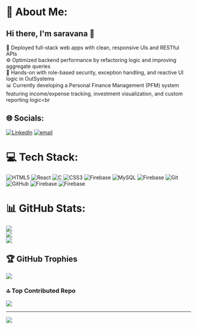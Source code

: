
# 💫 About Me:
## Hi there, I'm saravana  👋

🚀 Deployed full-stack web apps with clean, responsive UIs and RESTful APIs <br>
⚙️ Optimized backend performance by refactoring logic and improving aggregate queries <br>
🔐 Hands-on with role-based security, exception handling, and reactive UI logic in OutSystems <br>
📊 Currently developing a Personal Finance Management (PFM) system featuring income/expense tracking, investment visualization, and custom reporting logic<br

## 🌐 Socials:
[![LinkedIn](https://img.shields.io/badge/LinkedIn-%230077B5.svg?logo=linkedin&logoColor=white)](https://linkedin.com/in/https://www.linkedin.com/in/saravana-perumal-software-developer/) [![email](https://img.shields.io/badge/Email-D14836?logo=gmail&logoColor=white)](mailto:saravana.s.perumal@gmail.com) 

# 💻 Tech Stack:
![HTML5](https://img.shields.io/badge/html5-%23E34F26.svg?style=for-the-badge&logo=html5&logoColor=white) ![React](https://img.shields.io/badge/react-%2320232a.svg?style=for-the-badge&logo=react&logoColor=%2361DAFB) ![C](https://img.shields.io/badge/c-%2300599C.svg?style=for-the-badge&logo=c&logoColor=white) ![CSS3](https://img.shields.io/badge/css3-%231572B6.svg?style=for-the-badge&logo=css3&logoColor=white) ![Firebase](https://img.shields.io/badge/firebase-%23039BE5.svg?style=for-the-badge&logo=firebase) ![MySQL](https://img.shields.io/badge/mysql-4479A1.svg?style=for-the-badge&logo=mysql&logoColor=white) ![Firebase](https://img.shields.io/badge/firebase-a08021?style=for-the-badge&logo=firebase&logoColor=ffcd34) ![Git](https://img.shields.io/badge/git-%23F05033.svg?style=for-the-badge&logo=git&logoColor=white) ![GitHub](https://img.shields.io/badge/github-%23121011.svg?style=for-the-badge&logo=github&logoColor=white) ![Firebase](https://img.shields.io/badge/firebase-a08021?style=for-the-badge&logo=firebase&logoColor=ffcd34) ![Firebase](https://img.shields.io/badge/firebase-%23039BE5.svg?style=for-the-badge&logo=firebase)
# 📊 GitHub Stats:
![](https://github-readme-stats.vercel.app/api?username=saravana7927&theme=dark&hide_border=false&include_all_commits=true&count_private=false)<br/>
![](https://nirzak-streak-stats.vercel.app/?user=saravana7927&theme=dark&hide_border=false)<br/>
![](https://github-readme-stats.vercel.app/api/top-langs/?username=saravana7927&theme=dark&hide_border=false&include_all_commits=true&count_private=false&layout=compact)

## 🏆 GitHub Trophies
![](https://github-profile-trophy.vercel.app/?username=saravana7927&theme=dark&no-frame=false&no-bg=false&margin-w=4)

### 🔝 Top Contributed Repo
![](https://github-contributor-stats.vercel.app/api?username=saravana7927&limit=5&theme=vue-dark&combine_all_yearly_contributions=true)

---
[![](https://visitcount.itsvg.in/api?id=saravana7927&icon=5&color=0)](https://visitcount.itsvg.in)

<!-- Proudly created with GPRM ( https://gprm.itsvg.in ) -->
